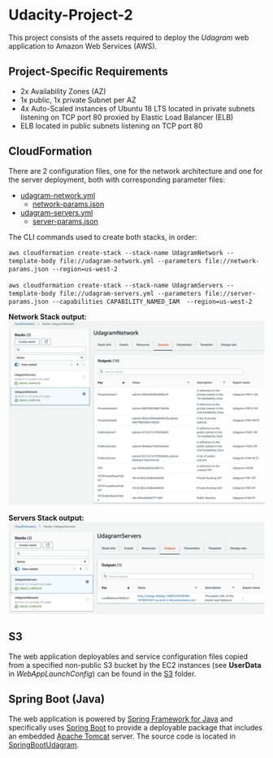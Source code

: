 # Udacity-Project-2
This project consists of the assets required to deploy the *Udagram* web application to Amazon Web Services (AWS).

## Project-Specific Requirements
* 2x Availability Zones (AZ)
* 1x public, 1x private Subnet per AZ
* 4x Auto-Scaled instances of Ubuntu 18 LTS located in private subnets listening on TCP port 80 proxied by Elastic Load Balancer (ELB)
* ELB located in public subnets listening on TCP port 80

## CloudFormation
There are 2 configuration files, one for the network architecture and one for the server deployment, both with corresponding parameter files:
* [udagram-network.yml](udagram_network.yml)
  * [network-params.json](network-params.json)
* [udagram-servers.yml](udagram_servers.yml)
  * [server-params.json](server-params.json)

The CLI commands used to create both stacks, in order:
```
aws cloudformation create-stack --stack-name UdagramNetwork --template-body file://udagram-network.yml --parameters file://network-params.json --region=us-west-2

aws cloudformation create-stack --stack-name UdagramServers --template-body file://udagram-servers.yml --parameters file://server-params.json --capabilities CAPABILITY_NAMED_IAM  --region=us-west-2
```
**Network Stack output:**
![network](Udagram_network_stack_output.png)<!-- .element height="40%" width="40%" -->

**Servers Stack output:**
![servers](Udagram_server_stack_output.png)<!-- .element height="40%" width="40%" -->

## S3
The web application deployables and service configuration files copied from a specified non-public S3 bucket by the EC2 instances (see **UserData** in *WebAppLaunchConfig*) can be found in the [S3](S3) folder.

## Spring Boot (Java)
The web application is powered by [Spring Framework for Java](https://spring.io/projects/spring-framework) and specifically uses [Spring Boot](https://spring.io/projects/spring-boot) to provide a deployable package that includes an embedded [Apache Tomcat](https://tomcat.apache.org/) server. The source code is located in [SpringBootUdagram](SpringBootUdagram).
